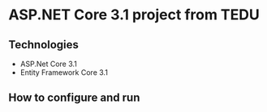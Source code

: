 # ASP.NET Core 3.1 project from TEDU
## Technologies
- ASP.Net Core 3.1
- Entity Framework Core 3.1
## How to configure and run
